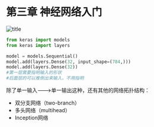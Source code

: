 # 第三章 神经网络入门
![title](https://i.loli.net/2019/04/28/5cc55f66a04c2.png)
```python
from keras import models
from keras import layers

model = models.Sequential()
model.add(layers.Dense(32, input_shape=(784,)))
model.add(layers.Dense(32))
#第一层需要指明输入的形状
#后面层的可以推倒出来输入，不用指明
```
除了单一输入--->单一输出这种，还有其他的网络拓扑结构：
- 双分支网络（two-branch）
- 多头网络（multihead）
- Inception网络